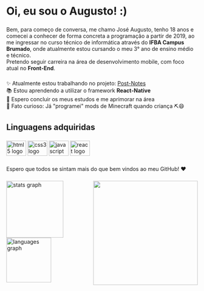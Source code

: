 ###

<h1 align="left">Oi, eu sou o Augusto! :)</h1>

###

<p align="left">Bem, para começo de conversa, me chamo José Augusto, tenho 18 anos e comecei a conhecer de forma concreta a programação a partir de 2019, ao me ingressar no curso técnico de informática através do <strong>IFBA Campus Brumado</strong>, onde atualmente estou cursando o meu 3° ano de ensino médio e técnico.<br>Pretendo seguir carreira na área de desenvolvimento mobile, com foco atual no <strong>Front-End</strong>.</p>

###

<p align="left">✨ Atualmente estou trabalhando no projeto: <a href="https://github.com/augustto-dev/Post-Notes">Post-Notes</a><br>📚 Estou aprendendo a utilizar o framework <strong>React-Native</strong><br>🎯 Espero concluir os meus estudos e me aprimorar na área<br>🎲 Fato curioso: Já "programei" mods de Minecraft quando criança ⛏️😄</p>

###

<h2 align="left">Linguagens adquiridas</h2>

###

<div align="left">
  <img src="https://cdn.jsdelivr.net/gh/devicons/devicon/icons/html5/html5-original.svg" height="40" width="52" alt="html5 logo"  />
  <img src="https://cdn.jsdelivr.net/gh/devicons/devicon/icons/css3/css3-original.svg" height="40" width="52" alt="css3 logo"  />
  <img src="https://cdn.jsdelivr.net/gh/devicons/devicon/icons/javascript/javascript-original.svg" height="40" width="52" alt="javascript logo"  />
  <img src="https://cdn.jsdelivr.net/gh/devicons/devicon/icons/react/react-original.svg" height="40" width="52" alt="react logo"  />
</div>

###

<p align="left">Espero que todos se sintam mais do que bem vindos ao meu GitHub! ❤️</p>

###

<img align="right" height="275" src="https://files.readme.io/8c11911-senior-front-end-developer-openings-1.gif"  />

###

<div align="left">
  <img src="https://github-readme-stats.vercel.app/api?hide_title=false&hide_rank=false&show_icons=true&include_all_commits=true&count_private=true&disable_animations=false&theme=graywhite&locale=pt-br&hide_border=false&username=augustto-dev" height="150" alt="stats graph"  />
  <img src="https://github-readme-stats.vercel.app/api/top-langs?locale=pt-br&hide_title=false&layout=compact&card_width=320&langs_count=5&theme=graywhite&hide_border=false&username=augustto-dev" height="118" alt="languages graph"  />
</div>

###
